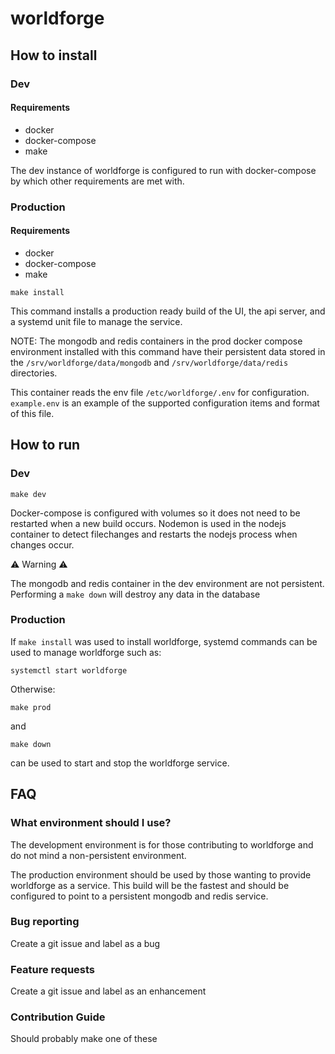 # worldforge

## How to install

### Dev

#### Requirements
* docker
* docker-compose
* make

The dev instance of worldforge is configured to run with docker-compose by which other
requirements are met with.

### Production

#### Requirements
* docker
* docker-compose
* make

```make install```

This command installs a production ready build of the UI, the api server, and a systemd unit file to manage the service.

NOTE: The  mongodb and redis containers in the prod docker compose environment installed with this command have their persistent data
stored in the `/srv/worldforge/data/mongodb` and `/srv/worldforge/data/redis` directories.

This container reads the env file `/etc/worldforge/.env` for configuration.
`example.env` is an example of the supported configuration items and format of this file.

## How to run

### Dev

```make dev```

 Docker-compose is configured with volumes so it does not need to be restarted when a new build occurs.
Nodemon is used in the nodejs container to detect filechanges and restarts the nodejs process when changes occur.

:warning: Warning :warning:

The mongodb and redis container in the dev environment are not persistent.
Performing a `make down` will destroy any data in the database

### Production

If `make install` was used to install worldforge, systemd commands can be used to manage worldforge such as:

```systemctl start worldforge```

Otherwise:

```make prod```

and

```make down```

can be used to start and stop the worldforge service.

## FAQ

### What environment should I use?
The development environment is for those contributing to worldforge and do not mind a non-persistent environment.

The production environment should be used by those wanting to provide worldforge as a service.
This build will be the fastest and should be configured to point to a persistent mongodb and redis service.


### Bug reporting
Create a git issue and label as a bug

### Feature requests
Create a git issue and label as an enhancement

### Contribution Guide
Should probably make one of these
